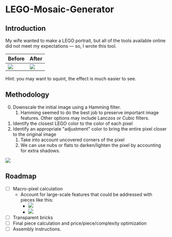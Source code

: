 # LEGO-Mosaic-Generator
## Introduction
My wife wanted to make a LEGO portrait, but all of the tools available online did not meet my expectations — so, I wrote this tool.

| Before                               | After                                |
| ------------------------------------ | ------------------------------------ |
| ![](https://i.imgur.com/ZymZOkX.png) | ![](https://i.imgur.com/Ic3sZjC.png) |
Hint: you may want to squint, the effect is much easier to see.

## Methodology
0. Downscale the initial image using a Hamming filter.
	1. Hamming seemed to do the best job to preserve important image features. Other options may include Lanczos or Cubic filters.
1. Identify the closest LEGO color to the color of each pixel
2. Identify an appropriate "adjustment" color to bring the entire pixel closer to the original image
	1. Take into account uncovered corners of the pixel
	2. We can use nubs or flats to darken/lighten the pixel by accounting for extra shadows.

![](https://i.imgur.com/M2r33WN.png)


## Roadmap
- [ ] Macro-pixel calculation
	- Account for large-scale features that could be addressed with pieces like this:
		- ![](https://i.imgur.com/mcuJutM.png)
		- ![](https://i.imgur.com/OB2ZTdb.png)
- [ ] Transparent bricks
- [ ] Final piece calculation and price/piece/complexity optimization
- [ ] Assembly instructions.
